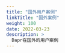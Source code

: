 ```yaml
---
title: "国外用户案例"
linkTitle: "国外案例"
weight: 100
date: 2022-03-23
description: >
  Dapr在国外的用户案例
---
```



